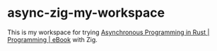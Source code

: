 # async-zig-my-workspace

This is my workspace for trying [Asynchronous Programming in Rust | Programming | eBook](https://www.packtpub.com/en-us/product/asynchronous-programming-in-rust-9781805128137) with Zig.
